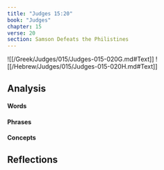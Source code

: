 ```yaml
---
title: "Judges 15:20"
book: "Judges"
chapter: 15
verse: 20
section: Samson Defeats the Philistines
---
```

![[/Greek/Judges/015/Judges-015-020G.md#Text]]
![[/Hebrew/Judges/015/Judges-015-020H.md#Text]]

## Analysis

#### Words

#### Phrases

#### Concepts

## Reflections
